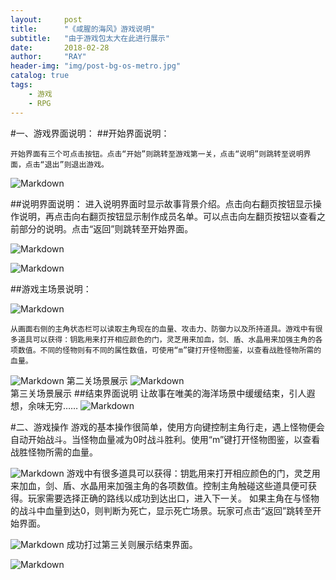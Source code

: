 ```yaml
---
layout:     post
title:      "《咸腥的海风》游戏说明"
subtitle:   "由于游戏包太大在此进行展示"
date:       2018-02-28
author:     "RAY"
header-img: "img/post-bg-os-metro.jpg"
catalog: true
tags:
    - 游戏
    - RPG
---
```


#一、游戏界面说明：
##开始界面说明：
 
    开始界面有三个可点击按钮。点击“开始”则跳转至游戏第一关，点击“说明”则跳转至说明界面，点击“退出”则退出游戏。

![Markdown](http://i2.bvimg.com/634149/52c1f021f5a2d892s.jpg)

##说明界面说明：
    进入说明界面时显示故事背景介绍。点击向右翻页按钮显示操作说明，再点击向右翻页按钮显示制作成员名单。可以点击向左翻页按钮以查看之前部分的说明。点击“返回”则跳转至开始界面。
    
![Markdown](http://i1.bvimg.com/634149/b35412f26dc3610es.jpg)

![Markdown](http://i1.bvimg.com/634149/7490ff2c769f790es.jpg)
   
##游戏主场景说明：

![Markdown](http://i4.bvimg.com/634149/0295e5316eb4666ds.jpg)
         
    从画面右侧的主角状态栏可以读取主角现在的血量、攻击力、防御力以及所持道具。游戏中有很多道具可以获得：钥匙用来打开相应颜色的门，灵芝用来加血，剑、盾、水晶用来加强主角的各项数值。不同的怪物则有不同的属性数值，可使用“m”键打开怪物图鉴，以查看战胜怪物所需的血量。  

![Markdown](http://i4.bvimg.com/634149/77e4d11035715147s.jpg)
第二关场景展示
![Markdown](http://i4.bvimg.com/634149/4fdcb91e0aec15f8s.jpg)  
第三关场景展示
##结束界面说明
    让故事在唯美的海洋场景中缓缓结束，引人遐想，余味无穷……
  ![Markdown](http://i1.bvimg.com/634149/aabdac2d8a805bd3s.jpg)

#二、游戏操作
游戏的基本操作很简单，使用方向键控制主角行走，遇上怪物便会自动开始战斗。当怪物血量减为0时战斗胜利。使用“m”键打开怪物图鉴，以查看战胜怪物所需的血量。   
  
  ![Markdown](http://i1.bvimg.com/634149/b7b20acea9713634s.jpg) 
游戏中有很多道具可以获得：钥匙用来打开相应颜色的门，灵芝用来加血，剑、盾、水晶用来加强主角的各项数值。控制主角触碰这些道具便可获得。玩家需要选择正确的路线以成功到达出口，进入下一关。
如果主角在与怪物的战斗中血量到达0，则判断为死亡，显示死亡场景。玩家可点击“返回”跳转至开始界面。

![Markdown](http://i1.bvimg.com/634149/3850af061e67b73as.jpg)
成功打过第三关则展示结束界面。
  
![Markdown](http://i1.bvimg.com/634149/7b1e82472f5c07f5s.jpg)
